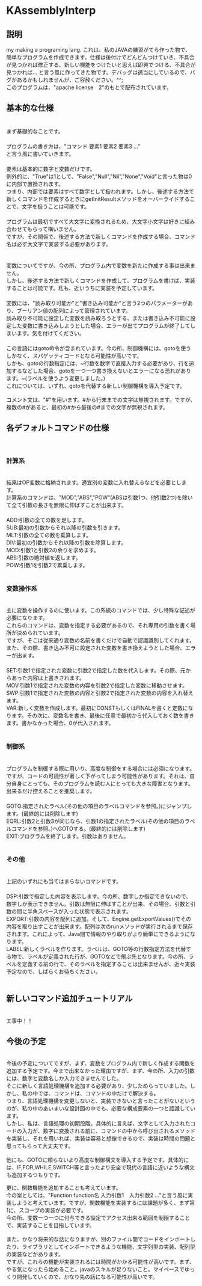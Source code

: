 # KAssemblyInterp
## 説明
my making a programing lang.
これは、私のJAVAの練習がてら作った物で、簡単なプログラムを作成できます。仕様は後付けでどんどんつけていき、不具合が見つかれば修正する、新しい機能をつけたいと思えば即興でつける、不具合が見つかれば...
と言う風に作ってきた物です。デバッグは適当にしているので、バグがあるかもしれませんが、ご容赦ください。^^;<br>
このプログラムは、"apache license　2"のもとで配布されています。
<br>
## 基本的な仕様
　<br>
まず基礎的なことです。<br>
　<br>
プログラムの書き方は、"コマンド 要素1 要素2 要素3 ..."<br>
と言う風に書いていきます。<br>
　<br>
要素は基本的に数字と変数だけです。<br>
例外的に、"True"は1として、"False","Null","Nil","None","Void"と言った物は0に内部で置換されます。<br>
つまり、内部では要素はすべて数字として扱われます。しかし、後述する方法で新しくコマンドを作成するときにgetInitResultメソッドをオーバーライドすることで、文字を扱うことは可能です。<br>
　<br>
プログラムは最初ですべて大文字に変換されるため、大文字小文字は好きに組み合わせてもらって構いません。<br>
ですが、その関係で、後述する方法で新しくコマンドを作成する場合、コマンド名は必ず大文字で実装する必要があります。<br>
<br>
　<br>
変数についてですが、今の所、プログラム内で変数を新たに作成する事は出来ません。<br>
しかし、後述する方法で新しくコマンドを作成して、プログラムを書けば、実装することは可能です。私も、近いうちに実装を予定しています。<br>
　<br>
変数には、"読み取り可能か"と"書き込み可能か"と言う2つのパラメーターがあり、ブーリアン値の配列によって管理されています。<br>
読み取り不可能に設定した変数を読み取ろうとする、または書き込み不可能に設定した変数に書き込みしようとした場合、エラーが出てプログラムが終了してしまいます。気を付けてください。<br>
　<br>
この言語にはgoto命令が含まれています。今の所、制御機構には、gotoを使うしかなく、スパゲッティコードとなる可能性が高いです。<br>
しかも、gotoの行数指定には、~行数を数字で直接入力する必要があり、行を追加するなどした場合、gotoを一つ一つ書き換えないとエラーになる恐れがあります。~(ラベルを使うよう変更しました。)<br>
これについては、いずれ、gotoを代替する新しい制御機構を導入予定です。<br>
<br>
コメント文は、"#"を用います。#から行末までの文字は無視されます。ですが、複数の#があると、最初の#から最後の#までの文字が無視されます。
<br>
## 各デフォルトコマンドの仕様
　<br>
### 計算系
　<br>
結果はOP変数に格納されます。適宜別の変数に入れ替えるなどを必要とします。<br>
計算系のコマンドは、"MOD","ABS","POW"(ABSは引数1つ、他引数2つ)を除いて全て引数の長さを無限に伸ばすことが出来ます。<br>
　<br>
ADD:引数の全ての数を足します。<br>
SUB:最初の引数からそれ以降の引数を引きます。<br>
MLT:引数の全ての数を乗算します。<br>
DIV:最初の引数からそれ以降の引数を除算します。<br>
MOD:引数1と引数2の余りを求めます。<br>
ABS:引数の絶対値を返します。<br>
POW:引数1を引数2で累乗します。<br>
<br>
### 変数操作系
　<br>
主に変数を操作するのに使います。この系統のコマンドでは、少し特殊な記述が必要になります。<br>
これらのコマンドは、変数を指定する必要があるので、それ専用の引数を書く場所が決められています。<br>
ですが、そこは従来通り変数の名前を書くだけで自動で認識識別してくれます。<br>
また、その際、書き込み不可に設定された変数を書き換えようとした場合、エラーが出ます。<br>
　<br>
SET:引数1で指定された変数に引数2で指定した数を代入します。その際、元からあった内容は上書きされます。<br>
MOV:引数1で指定された変数の内容を引数2で指定した変数に移動させます。<br>
SWP:引数1で指定された変数の内容と引数2で指定された変数の内容を入れ替えます。<br>
VAR:新しく変数を作成します。最初にCONSTもしくはFINALを書くと定数になります。その次に、変数名を書き、最後に任意で最初から代入しておく数を書きます。書かなかった場合、0が代入されます。<br>
<br>
### 制御系
　<br>
プログラムを制御する際に用いり、高度な制御をする場合には必須になります。<br>
ですが、コードの可読性が著しく下がってしまう可能性があります。それは、自分自身にとっても、そのプログラムを読む人にとっても大きな障害となります。出来るだけ控えることを推奨します。<br>
　<br>
GOTO:指定されたラベル(その他の項目のラベルコマンドを参照。)にジャンプします。(最終的には削除します)<br>
EQRL:引数2と引数3が同じなら、引数1の指定されたラベル(その他の項目のラベルコマンドを参照。)へGOTOする。(最終的には削除します)<br>
EXIT:プログラムを終了します。引数はありません。<br>
<br>
### その他
　<br>
上記のいずれにも当てはまらないコマンドです。<br>
　<br>
DSP:引数で指定した内容を表示します。今の所、数字しか指定できないので、数字しか表示できません。引数は無限に伸ばすことが出来、その場合、引数と引数の間に半角スペースが入った状態で表示されます。<br>
EXPORT:引数の内容を配列に追加。そして、Engine.getExportValues()でその内容を取り出すことが出来ます。配列は次のrunメソッドが実行されるまで保存されます。これによって、Java間で情報のやり取りがより簡単にできるようになります。<br>
LABEL:新しくラベルを作ります。ラベルは、GOTO等の行数指定方法を代替する物で、ラベルが定義された行が、GOTOなどで飛ぶ先となります。今の所、ラベルを定義する前の行で、そのラベルを指定することは出来ませんが、近々実装予定なので、しばらくお待ちください。<br>
 <br>
 ## 新しいコマンド追加チュートリアル
<br>
 工事中！！
 <br>
 
 ## 今後の予定
 
<br>
 今後の予定についてですが、まず、変数をプログラム内で新しく作成する関数を追加する予定です。今まで出来なかった理由ですが、まず、今の所、入力の引数には、数字と変数名しか入力できませんでした。<br>
 そこに新しく言語処理機構を追加する必要があり、少しためらっていました。しかし、私の中では、コマンドは、コマンドの中だけで解決する。<br>
 つまり、言語処理機構を変更しないと、実装できないと言ったことがないというのが、私の中のあいまいな設計図の中でも、必要な構成要素の一つと認識しています。<br>
 しかし、私は、言語処理の初期段階。具体的に言えば、文字として入力されたコードの入力が、数字に変換される前に、コマンドの中から呼び出されるメソッドを実装し、それを用いれば、実装は容易と想像できるので、実装は時間の問題と思ってもらって大丈夫です。<br>
 <br>
 他にも、GOTOに頼らないより高度な制御構文を導入する予定です。具体的には、IF,FOR,WHILE,SWITCH等と言ったより安全で現代の言語に近いような構文も追加するつもりです。<br>
 
 更に、関数機能を追加することも考えています。<br>
 今の案としては、"Function function名 入力引数1　入力引数2 ..."と言う風に実装しようと考えています。ですが、関数機能を実装するには課題が多く、まず第1に、スコープの実装が必要です。<br>
 今の所、変数一つ一つに付与できる設定でアクセス出来る範囲を制限することで、実装することを目指しています。<br>
 <br>
 また、かなり将来的な話になりますが、別のファイル間でコードをインポートしたり、ライブラリとしてインポートできるような機能、文字列型の実装、配列型の実装などがあります。<br>
 ですが、これらの機能が実装されるには時間がかかる可能性が高いです。まず、やる気になったら始めること。javaのスキルが足りないこと。マイペースでゆっくり開発していくので、かなり先の話になる可能性が高いです。<br>
